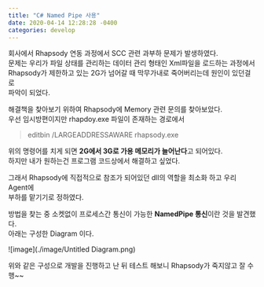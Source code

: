 ```yaml
---
title: "C# Named Pipe 사용"
date: 2020-04-14 12:28:28 -0400
categories: develop
---
```

회사에서 Rhapsody 연동 과정에서 SCC 관련 과부하 문제가 발생하였다.  
문제는 우리가 파일 상태를 관리하는 데이터 관리 형태인 Xml파일을 로드하는 과정에서  
Rhapsody가 제한하고 있는 2G가 넘어갈 때 막무가내로 죽어버리는데 원인이 있던걸로  
파악이 되었다.

해결책을 찾아보기 위하여 Rhapsody에 Memory 관련 문의를 찾아보았다.  
우선 임시방편이지만 rhapdoy.exe 파일이 존재하는 경로에서
>editbin /LARGEADDRESSAWARE rhapsody.exe  

위의 명령어를 치게 되면 **2G에서 3G로 가용 메모리가 늘어난다**고 되어있다.  
하지만 내가 원하는건 프로그램 코드상에서 해결하고 싶었다.  


그래서 Rhapsody에 직접적으로 참조가 되어있던 dll의 역할을 최소화 하고 우리 Agent에  
부하를 맡기기로 정하였다.


방법을 찾는 중 소켓없이 프로세스간 통신이 가능한 **NamedPipe 통신**이란 것을 발견했다.  
아래는 구성한 Diagram 이다.


![image](./image/Untitled Diagram.png)

위와 같은 구성으로 개발을 진행하고 난 뒤 테스트 해보니 Rhapsody가 죽지않고 잘 수행~~
